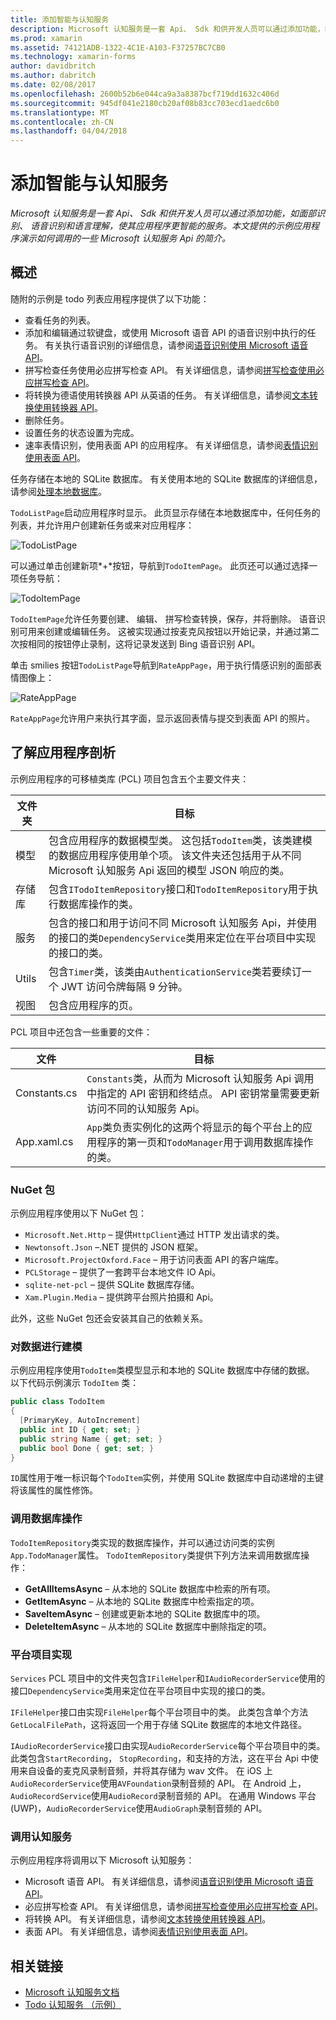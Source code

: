 ```yaml
---
title: 添加智能与认知服务
description: Microsoft 认知服务是一套 Api、 Sdk 和供开发人员可以通过添加功能，如面部识别、 语音识别和语言理解，使其应用程序更智能的服务。 本文提供的示例应用程序演示如何调用的一些 Microsoft 认知服务 Api 的简介。
ms.prod: xamarin
ms.assetid: 74121ADB-1322-4C1E-A103-F37257BC7CB0
ms.technology: xamarin-forms
author: davidbritch
ms.author: dabritch
ms.date: 02/08/2017
ms.openlocfilehash: 2600b52b6e044ca9a3a8387bcf719dd1632c406d
ms.sourcegitcommit: 945df041e2180cb20af08b83cc703ecd1aedc6b0
ms.translationtype: MT
ms.contentlocale: zh-CN
ms.lasthandoff: 04/04/2018
---
```

# <a name="adding-intelligence-with-cognitive-services"></a>添加智能与认知服务

_Microsoft 认知服务是一套 Api、 Sdk 和供开发人员可以通过添加功能，如面部识别、 语音识别和语言理解，使其应用程序更智能的服务。本文提供的示例应用程序演示如何调用的一些 Microsoft 认知服务 Api 的简介。_

## <a name="overview"></a>概述

随附的示例是 todo 列表应用程序提供了以下功能：

- 查看任务的列表。
- 添加和编辑通过软键盘，或使用 Microsoft 语音 API 的语音识别中执行的任务。 有关执行语音识别的详细信息，请参阅[语音识别使用 Microsoft 语音 API](speech-recognition.md)。
- 拼写检查任务使用必应拼写检查 API。 有关详细信息，请参阅[拼写检查使用必应拼写检查 API](spell-check.md)。
- 将转换为德语使用转换器 API 从英语的任务。 有关详细信息，请参阅[文本转换使用转换器 API](text-translation.md)。
- 删除任务。
- 设置任务的状态设置为完成。
- 速率表情识别，使用表面 API 的应用程序。 有关详细信息，请参阅[表情识别使用表面 API](emotion-recognition.md)。

任务存储在本地的 SQLite 数据库。 有关使用本地的 SQLite 数据库的详细信息，请参阅[处理本地数据库](~/xamarin-forms/app-fundamentals/databases.md)。

`TodoListPage`启动应用程序时显示。 此页显示存储在本地数据库中，任何任务的列表，并允许用户创建新任务或来对应用程序：

![](images/sample-application-1.png "TodoListPage")

可以通过单击创建新项*+*按钮，导航到`TodoItemPage`。 此页还可以通过选择一项任务导航：

![](images/sample-application-2.png "TodoItemPage")

`TodoItemPage`允许任务要创建、 编辑、 拼写检查转换，保存，并将删除。 语音识别可用来创建或编辑任务。 这被实现通过按麦克风按钮以开始记录，并通过第二次按相同的按钮停止录制，这将记录发送到 Bing 语音识别 API。

单击 smilies 按钮`TodoListPage`导航到`RateAppPage`，用于执行情感识别的面部表情图像上：

![](images/sample-application-3.png "RateAppPage")

`RateAppPage`允许用户来执行其字面，显示返回表情与提交到表面 API 的照片。

## <a name="understanding-the-application-anatomy"></a>了解应用程序剖析

示例应用程序的可移植类库 (PCL) 项目包含五个主要文件夹：

|文件夹|目标|
|--- |--- |
|模型|包含应用程序的数据模型类。 这包括`TodoItem`类，该类建模的数据应用程序使用单个项。 该文件夹还包括用于从不同 Microsoft 认知服务 Api 返回的模型 JSON 响应的类。|
|存储库|包含`ITodoItemRepository`接口和`TodoItemRepository`用于执行数据库操作的类。|
|服务|包含的接口和用于访问不同 Microsoft 认知服务 Api，并使用的接口的类`DependencyService`类用来定位在平台项目中实现的接口的类。|
|Utils|包含`Timer`类，该类由`AuthenticationService`类若要续订一个 JWT 访问令牌每隔 9 分钟。|
|视图|包含应用程序的页。|

PCL 项目中还包含一些重要的文件：

|文件|目标|
|--- |--- |
|Constants.cs|`Constants`类，从而为 Microsoft 认知服务 Api 调用中指定的 API 密钥和终结点。 API 密钥常量需要更新访问不同的认知服务 Api。|
|App.xaml.cs|`App`类负责实例化的这两个将显示的每个平台上的应用程序的第一页和`TodoManager`用于调用数据库操作的类。|

### <a name="nuget-packages"></a>NuGet 包

示例应用程序使用以下 NuGet 包：

- `Microsoft.Net.Http` – 提供`HttpClient`通过 HTTP 发出请求的类。
- `Newtonsoft.Json` –.NET 提供的 JSON 框架。
- `Microsoft.ProjectOxford.Face` – 用于访问表面 API 的客户端库。
- `PCLStorage` – 提供了一套跨平台本地文件 IO Api。
- `sqlite-net-pcl` – 提供 SQLite 数据库存储。
- `Xam.Plugin.Media` – 提供跨平台照片拍摄和 Api。

此外，这些 NuGet 包还会安装其自己的依赖关系。

### <a name="modeling-the-data"></a>对数据进行建模

示例应用程序使用`TodoItem`类模型显示和本地的 SQLite 数据库中存储的数据。 以下代码示例演示 `TodoItem` 类：

```csharp
public class TodoItem
{
  [PrimaryKey, AutoIncrement]
  public int ID { get; set; }
  public string Name { get; set; }
  public bool Done { get; set; }
}
```

`ID`属性用于唯一标识每个`TodoItem`实例，并使用 SQLite 数据库中自动递增的主键将该属性的属性修饰。

### <a name="invoking-database-operations"></a>调用数据库操作

`TodoItemRepository`类实现的数据库操作，并可以通过访问类的实例`App.TodoManager`属性。 `TodoItemRepository`类提供下列方法来调用数据库操作：

- **GetAllItemsAsync** – 从本地的 SQLite 数据库中检索的所有项。
- **GetItemAsync** – 从本地的 SQLite 数据库中检索指定的项。
- **SaveItemAsync** – 创建或更新本地的 SQLite 数据库中的项。
- **DeleteItemAsync** – 从本地的 SQLite 数据库中删除指定的项。

### <a name="platform-project-implementations"></a>平台项目实现

`Services` PCL 项目中的文件夹包含`IFileHelper`和`IAudioRecorderService`使用的接口`DependencyService`类用来定位在平台项目中实现的接口的类。

`IFileHelper`接口由实现`FileHelper`每个平台项目中的类。 此类包含单个方法`GetLocalFilePath`，这将返回一个用于存储 SQLite 数据库的本地文件路径。

`IAudioRecorderService`接口由实现`AudioRecorderService`每个平台项目中的类。 此类包含`StartRecording`， `StopRecording`，和支持的方法，这在平台 Api 中使用来自设备的麦克风录制音频，并将其存储为 wav 文件。 在 iOS 上`AudioRecorderService`使用`AVFoundation`录制音频的 API。 在 Android 上，`AudioRecordService`使用`AudioRecord`录制音频的 API。 在通用 Windows 平台 (UWP)，`AudioRecorderService`使用`AudioGraph`录制音频的 API。

### <a name="invoking-cognitive-services"></a>调用认知服务

示例应用程序将调用以下 Microsoft 认知服务：

- Microsoft 语音 API。 有关详细信息，请参阅[语音识别使用 Microsoft 语音 API](speech-recognition.md)。
- 必应拼写检查 API。 有关详细信息，请参阅[拼写检查使用必应拼写检查 API](spell-check.md)。
- 将转换 API。 有关详细信息，请参阅[文本转换使用转换器 API](text-translation.md)。
- 表面 API。 有关详细信息，请参阅[表情识别使用表面 API](emotion-recognition.md)。

## <a name="related-links"></a>相关链接

- [Microsoft 认知服务文档](https://www.microsoft.com/cognitive-services/documentation)
- [Todo 认知服务 （示例）](https://developer.xamarin.com/samples/xamarin-forms/WebServices/TodoCognitiveServices/)
